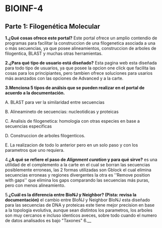 # BIOINF-4

## Parte 1: Filogenética Molecular

__1.¿Qué cosas ofrece este portal?__ Este portal ofrece un amplio contendio de programas para facilitar la construccion de una filogenetica asociada a una o más secuencias, ya que posee alineamientos, construccion de arboles de filogentica, BLAST y muchas otras herramientas. 

__2.¿Para qué tipo de usuario está diseñado?__ Esta pagina web esta diseñada para todo tipo de usuarios, ya que posee la opcion one click que facilita las cosas para los principiantes, pero tambien ofrece soluciones para usarios más avanzados con las opciones de Advanced y a la carte.

__3.Menciona 5 tipos de análsis que se pueden realizar en el portal de acuerdo a la documentación.__

A. BLAST para ver la similaridad entre secuencias

B. Alineamineto de secuencias: nucleotidicas y proteicas

C. Analisis de filogenetica: homologia con otras especies en base a secuencias especificas

D. Construccion de arboles filogenticos.

E. La realizacion de todo lo anterior pero en un solo paso y con los parametros que uno requiera.

4.__¿A qué se refiere el paso de *Alignment curation* y para qué sirve?__  es una utilidad de el complemento a la carte en el cual se borran las secuencias posiblemente erroneas, las 2 formas utilizadas son Gblock el cual elimina secuencias erroneas y regiones divergentes la otra es ''Remove position with gaps'' que elimina los gaps comparando las secuencias más puras, pero con menos alineamiento.

5.__¿Cuál es la diferencia entre BioNJ y Neighbor? (Pista: revisa la documentación)__ el cambio entre BIoNJ y Neighbor BIoNJ esta diseñado para las secuencias de DNA y proteicas este tiene mejor precision en base a la topologia evolutiva, aunque sean distintos los parametros, los arboles son muy cercanos e incluso identicos aveces, sobre todo cuando el numero de datos analisados es bajo "Taxones"
6.__


